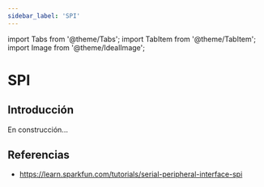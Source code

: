 ```yaml
---
sidebar_label: 'SPI'
---
```


import Tabs from '@theme/Tabs';
import TabItem from '@theme/TabItem';
import Image from '@theme/IdealImage';

# SPI

## Introducción

En construcción...

## Referencias

* https://learn.sparkfun.com/tutorials/serial-peripheral-interface-spi